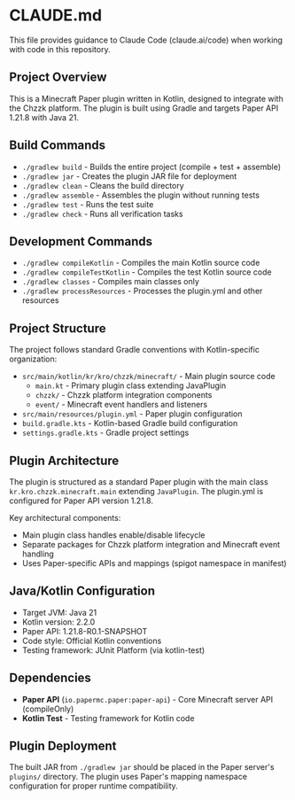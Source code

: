 # CLAUDE.md

This file provides guidance to Claude Code (claude.ai/code) when working with code in this repository.

## Project Overview

This is a Minecraft Paper plugin written in Kotlin, designed to integrate with the Chzzk platform. The plugin is built using Gradle and targets Paper API 1.21.8 with Java 21.

## Build Commands

- `./gradlew build` - Builds the entire project (compile + test + assemble)
- `./gradlew jar` - Creates the plugin JAR file for deployment
- `./gradlew clean` - Cleans the build directory
- `./gradlew assemble` - Assembles the plugin without running tests
- `./gradlew test` - Runs the test suite
- `./gradlew check` - Runs all verification tasks

## Development Commands

- `./gradlew compileKotlin` - Compiles the main Kotlin source code
- `./gradlew compileTestKotlin` - Compiles the test Kotlin source code
- `./gradlew classes` - Compiles main classes only
- `./gradlew processResources` - Processes the plugin.yml and other resources

## Project Structure

The project follows standard Gradle conventions with Kotlin-specific organization:

- `src/main/kotlin/kr/kro/chzzk/minecraft/` - Main plugin source code
  - `main.kt` - Primary plugin class extending JavaPlugin
  - `chzzk/` - Chzzk platform integration components
  - `event/` - Minecraft event handlers and listeners
- `src/main/resources/plugin.yml` - Paper plugin configuration
- `build.gradle.kts` - Kotlin-based Gradle build configuration
- `settings.gradle.kts` - Gradle project settings

## Plugin Architecture

The plugin is structured as a standard Paper plugin with the main class `kr.kro.chzzk.minecraft.main` extending `JavaPlugin`. The plugin.yml is configured for Paper API version 1.21.8.

Key architectural components:
- Main plugin class handles enable/disable lifecycle
- Separate packages for Chzzk platform integration and Minecraft event handling
- Uses Paper-specific APIs and mappings (spigot namespace in manifest)

## Java/Kotlin Configuration

- Target JVM: Java 21
- Kotlin version: 2.2.0
- Paper API: 1.21.8-R0.1-SNAPSHOT
- Code style: Official Kotlin conventions
- Testing framework: JUnit Platform (via kotlin-test)

## Dependencies

- **Paper API** (`io.papermc.paper:paper-api`) - Core Minecraft server API (compileOnly)
- **Kotlin Test** - Testing framework for Kotlin code

## Plugin Deployment

The built JAR from `./gradlew jar` should be placed in the Paper server's `plugins/` directory. The plugin uses Paper's mapping namespace configuration for proper runtime compatibility.